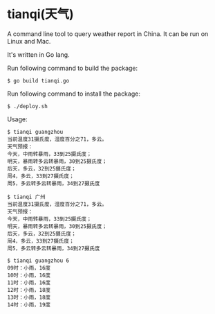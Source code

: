 # tianqi(天气)
A command line tool to query weather report in China. It can be run on Linux and Mac.

It's written in Go lang.

Run following command to build the package:

```$ go build tianqi.go```

Run following command to install the package:

```$ ./deploy.sh```

Usage:
```shell
$ tianqi guangzhou
当前温度31摄氏度，湿度百分之71，多云。
天气预报：
今天，中雨转暴雨，33到25摄氏度；
明天，暴雨转多云转暴雨，30到25摄氏度；
后天，多云，32到25摄氏度；
周4，多云，33到27摄氏度；
周5，多云转多云转暴雨，34到27摄氏度

$ tianqi 广州
当前温度31摄氏度，湿度百分之71，多云。
天气预报：
今天，中雨转暴雨，33到25摄氏度；
明天，暴雨转多云转暴雨，30到25摄氏度；
后天，多云，32到25摄氏度；
周4，多云，33到27摄氏度；
周5，多云转多云转暴雨，34到27摄氏度

$ tianqi guangzhou 6
09时：小雨，16度
10时：小雨，16度
11时：小雨，16度
12时：小雨，18度
13时：小雨，18度
14时：小雨，19度
```
